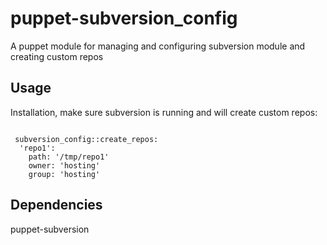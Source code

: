 # puppet-subversion_config

A puppet module for managing and configuring subversion module and creating custom repos

## Usage

Installation, make sure subversion is running and will create custom repos:

```

 subversion_config::create_repos:
  'repo1':
    path: '/tmp/repo1'
    owner: 'hosting'
    group: 'hosting'

```

## Dependencies

puppet-subversion

